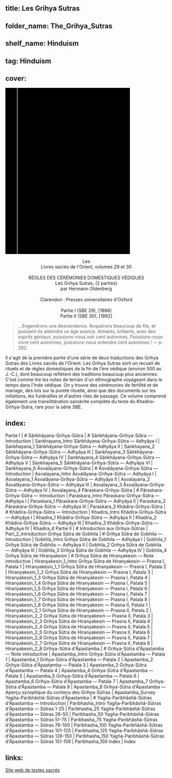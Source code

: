## title: Les Grihya Sutras
## folder_name: The_Grihya_Sutras
## shelf_name: Hinduism
## tag: Hinduism
## cover: 
<div class="urantiapedia-book-front urantiapedia-book-islam">
<svg xmlns="http://www.w3.org/2000/svg" width="102.6mm" height="136.8mm" viewBox="0 0 102.6 136.8" version="1.1">
	<g transform="translate(-7,-5)">
		<rect width="9.6" height="136.8" x="7" y="5" />
		<rect width="96.9" height="136.8" x="17" y="5" />
		<text style="font-size:5px" x="61" y="22">Hermann Oldenberg (tr.)</text>
		<text style="font-size:4px" x="61" y="125">1886-1892</text>
		<text style="font-size:9px" x="61" y="60">Les Grihya Sutras</text>
		<text style="font-size:9px" x="61" y="70">(2 parties)</text>
	</g>
</svg>
</div>

<p style="text-align:center;">
Les<br>
Livres sacrés de l'Orient, volumes 29 et 30<br>
<br>
RÈGLES DES CÉRÉMONIES DOMESTIQUES VÉDIQUES<br>
<span class="text-h3">Les Grihya Sutras, (2 parties)</span><br>
<span class="text-h5">par Hermann Oldenberg</span><br>
<br>
Clarendon : Presses universitaires d'Oxford<br>
<br>
Partie I (SBE 29), [1886]<br>
Partie II (SBE 30), [1892]<br>
</p>

> ...Engendrons une descendance.
> Acquérons beaucoup de fils, et puissent-ils atteindre un âge avancé.
> Aimants, brillants, avec des esprits géniaux, puissions-nous voir cent automnes,
> Puissions-nous vivre cent automnes, puissions-nous entendre cent automnes !
> — p. 282.

Il s'agit de la première partie d'une série de deux traductions des Grihya Sutras des Livres sacrés de l'Orient. Les Grihya Sutras sont un recueil de rituels et de règles domestiques de la fin de l'ère védique (environ 500 av. J.-C.), dont beaucoup reflètent des traditions beaucoup plus anciennes. C'est comme lire les notes de terrain d'un ethnographe voyageant dans le temps dans l'Inde védique. On y trouve des cérémonies de fertilité et de mariage, des lois sur la pureté rituelle, ainsi que des documents sur les initiations, les funérailles et d'autres rites de passage. Ce volume comprend également une translittération sanskrite complète du texte du Khadira-Grihya-Sutra, rare pour la série SBE.

## index:
Partie I | #
	Sâṅkhâyana-Grihya-Sûtra | #
		Sâṅkhâyana-Grihya-Sûtra — Introduction | Sankhayana_Intro
		Sâṅkhâyana-Grihya-Sûtra — Adhyâya I | Sankhayana_1
		Sâṅkhâyana-Grihya-Sûtra — Adhyâya II | Sankhayana_2
		Sâṅkhâyana-Grihya-Sûtra — Adhyâya III | Sankhayana_3
		Sâṅkhâyana-Grihya-Sûtra — Adhyâya IV | Sankhayana_4
		Sâṅkhâyana-Grihya-Sûtra — Adhyâya V | Sankhayana_5
		Sâṅkhâyana-Grihya-Sûtra — Adhyâya VI | Sankhayana_6
	Âsvalâyana-Grihya-Sûtra | #
		Âsvalâyana-Grihya-Sûtra — Introduction | Asvalayana_Intro
		Âsvalâyana-Grihya-Sûtra — Adhyâya I | Asvalayana_1
		Âsvalâyana-Grihya-Sûtra — Adhyâya II | Asvalayana_2
		Âsvalâyana-Grihya-Sûtra — Adhyâya III | Asvalayana_3
		Âsvalâyana-Grihya-Sûtra — Adhyâya IV | Asvalayana_4
	Pâraskara-Grihya-Sûtra | #
		Pâraskara-Grihya-Sûtra — Introduction | Paraskara_Intro
		Pâraskara-Grihya-Sûtra — Adhyâya I | Paraskara_1
		Pâraskara-Grihya-Sûtra — Adhyâya II | Paraskara_2
		Pâraskara-Grihya-Sûtra — Adhyâya III | Paraskara_3
	Khâdira-Grihya-Sûtra | #
		Khâdira-Grihya-Sûtra — Introduction | Khadira_Intro
		Khâdira-Grihya-Sûtra — Adhyâya I | Khadira_1
		Khâdira-Grihya-Sûtra — Adhyâya II | Khadira_2
		Khâdira-Grihya-Sûtra — Adhyâya III | Khadira_3
		Khâdira-Grihya-Sûtra — Adhyâya IV | Khadira_4
Partie II | #
	Introduction aux Grihya-Sûtras | Part_2_Introduction
	Grihya Sûtra de Gobhila | #
		Grihya Sûtra de Gobhila — Introduction | Gobhila_Intro
		Grihya Sûtra de Gobhila — Adhyâya I | Gobhila_1
		Grihya Sûtra de Gobhila — Adhyâya II | Gobhila_2
		Grihya Sûtra de Gobhila — Adhyâya III | Gobhila_3
		Grihya Sûtra de Gobhila — Adhyâya IV | Gobhila_4
	Grihya Sûtra de Hiranyakesin | #
		Grihya Sûtra de Hiranyakesin — Note introductive | Hiranyakesin_1_Intro
		Grihya Sûtra de Hiranyakesin — Prasna I, Patala 1 | Hiranyakesin_1_1
		Grihya Sûtra de Hiranyakesin — Prasna I, Patala 2 | Hiranyakesin_1_2
		Grihya Sûtra de Hiranyakesin — Prasna I, Patala 3 | Hiranyakesin_1_3
		Grihya Sûtra de Hiranyakesin — Prasna I, Patala 4 | Hiranyakesin_1_4
		Grihya Sûtra de Hiranyakesin — Prasna I, Patala 5 | Hiranyakesin_1_5
		Grihya Sûtra de Hiranyakesin — Prasna I, Patala 6 | Hiranyakesin_1_6
		Grihya Sûtra de Hiranyakesin — Prasna I, Patala 7 | Hiranyakesin_1_7
		Grihya Sûtra de Hiranyakesin — Prasna I, Patala 8 | Hiranyakesin_1_8
		Grihya Sûtra de Hiranyakesin — Prasna II, Patala 1 | Hiranyakesin_2_1
		Grihya Sûtra de Hiranyakesin — Prasna II, Patala 2 | Hiranyakesin_2_2
		Grihya Sûtra de Hiranyakesin — Prasna II, Patala 3 | Hiranyakesin_2_3
		Grihya Sûtra de Hiranyakesin — Prasna II, Patala 4 | Hiranyakesin_2_4
		Grihya Sûtra de Hiranyakesin — Prasna II, Patala 5 | Hiranyakesin_2_5
		Grihya Sûtra de Hiranyakesin — Prasna II, Patala 6 | Hiranyakesin_2_6
		Grihya Sûtra de Hiranyakesin — Prasna II, Patala 7 | Hiranyakesin_2_7
		Grihya Sûtra de Hiranyakesin — Prasna II, Patala 8 | Hiranyakesin_2_8
	Grihya-Sûtra d'Âpastamba | #
		Grihya-Sûtra d'Âpastamba — Note introductive | Apastamba_Intro
		Grihya-Sûtra d'Âpastamba — Patala 1 | Apastamba_1
		Grihya-Sûtra d'Âpastamba — Patala 2 | Apastamba_2
		Grihya-Sûtra d'Âpastamba — Patala 3 | Apastamba_3
		Grihya-Sûtra d'Âpastamba — Patala 4 | Apastamba_4
		Grihya-Sûtra d'Âpastamba — Patala 5 | Apastamba_5
		Grihya-Sûtra d'Âpastamba — Patala 6 | Apastamba_6
		Grihya-Sûtra d'Âpastamba — Patala 7 | Apastamba_7
		Grihya-Sûtra d'Âpastamba — Patala 8 | Apastamba_8
		Grihya-Sûtra d'Âpastamba — Aperçu synoptique du contenu des Grihya-Sûtras | Apastamba_Survey
	Yagña-Paribhâshâ-Sūtras d'Âpastamba | #
		Yagña-Paribhâshâ-Sūtras d'Âpastamba — Introduction | Paribhasha_Intro
		Yagña-Paribhâshâ-Sūtras d'Âpastamba — Sûtras 1-25 | Paribhasha_25
		Yagña-Paribhâshâ-Sūtras d'Âpastamba — Sûtras 26-50 | Paribhasha_50
		Yagña-Paribhâshâ-Sūtras d'Âpastamba — Sûtras 51-75 | Paribhasha_75
		Yagña-Paribhâshâ-Sūtras d'Âpastamba — Sûtras 76-100 | Paribhasha_100
		Yagña-Paribhâshâ-Sūtras d'Âpastamba — Sûtras 101-125 | Paribhasha_125
		Yagña-Paribhâshâ-Sūtras d'Âpastamba — Sûtras 126-150 | Paribhasha_150
		Yagña-Paribhâshâ-Sūtras d'Âpastamba — Sûtras 151-159 | Paribhasha_159
Index | Index

## links:
[Site web de textes sacrés](https://archive.sacred-texts.com/hin/sbe29/index.htm)